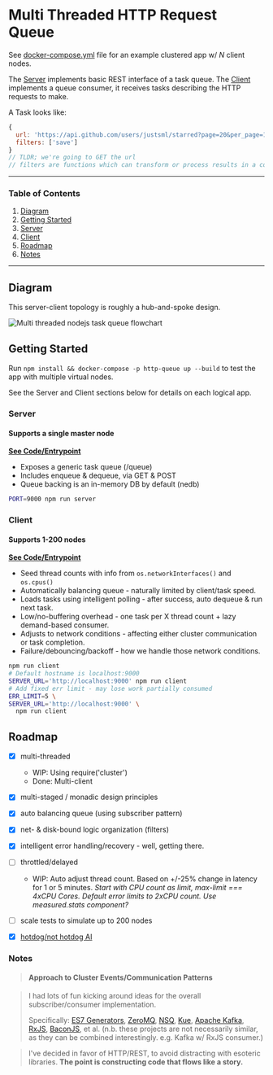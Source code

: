 # Multi Threaded HTTP Request Queue

See [docker-compose.yml](blob/master/docker-compose.yml) file for an example clustered app w/ _N_ client nodes.

The [Server](#server) implements basic REST interface of a task queue.
The [Client](#client) implements a queue consumer, it receives tasks describing the HTTP requests to make.

A Task looks like:

```js
{
  url: 'https://api.github.com/users/justsml/starred?page=20&per_page=10',
  filters: ['save']
}
// TLDR; we're going to GET the url
// filters are functions which can transform or process results in a composable way. currently only save is implemented, however you could easily do fancy things like enqueue additional tasks in response to data received - could be a good way to get multiple pages of search results.
```

-----------

### Table of Contents

1. [Diagram](#diagram)
1. [Getting Started](#getting-started)
  1. [Server](#server)
  1. [Client](#client)
1. [Roadmap](#roadmap)
1. [Notes](#notes)

-----------

## Diagram
This server-client topology is roughly a hub-and-spoke design.

![Multi threaded nodejs task queue flowchart](http://www.danlevy.net/images/multiplex-http-diagram.svg)

## Getting Started
Run `npm install && docker-compose -p http-queue up --build` to test the app with multiple virtual nodes.

See the Server and Client sections below for details on each logical app.

### Server
#### Supports a single master node

**[See Code/Entrypoint](blob/master/examples/distributed-http-task-queue/src/server/index.js)**

* Exposes a generic task queue (/queue)
* Includes enqueue & dequeue, via GET & POST
* Queue backing is an in-memory DB by default (nedb)

```sh
PORT=9000 npm run server
```

### Client
#### Supports 1-200 nodes

**[See Code/Entrypoint](blob/master/examples/distributed-http-task-queue/src/client/index.js)**

* Seed thread counts with info from `os.networkInterfaces()` and `os.cpus()`
* Automatically balancing queue - naturally limited by client/task speed.
* Loads tasks using intelligent polling - after success, auto dequeue & run next task.
* Low/no-buffering overhead - one task per X thread count + lazy demand-based consumer.
* Adjusts to network conditions - affecting either cluster communication or task completion.
* Failure/debouncing/backoff - how we handle those network conditions.

```sh
npm run client
# Default hostname is localhost:9000
SERVER_URL='http://localhost:9000' npm run client
# Add fixed err limit - may lose work partially consumed
ERR_LIMIT=5 \
SERVER_URL='http://localhost:9000' \
  npm run client
```


## Roadmap
* [x] multi-threaded
  - WIP: Using require('cluster')
  - Done: Multi-client
* [x] multi-staged / monadic design principles
* [x] auto balancing queue (using subscriber pattern)
* [x] net- & disk-bound logic organization (filters)
* [x] intelligent error handling/recovery - well, getting there.
* [ ] throttled/delayed
  - WIP: Auto adjust thread count. Based on +/-25% change in latency for 1 or 5 minutes. _Start with CPU count as limit, max-limit === 4xCPU Cores. Default error limits to 2xCPU count. Use measured.stats component?_
* [ ] scale tests to simulate up to 200 nodes
* [x] [hotdog/not hotdog AI](https://www.youtube.com/watch?v=ACmydtFDTGs)



### Notes

> #### Approach to Cluster Events/Communication Patterns

> I had lots of fun kicking around ideas for the overall subscriber/consumer implementation.
>
> Specifically: [ES7 Generators](https://developer.mozilla.org/en-US/docs/Web/JavaScript/Reference/Operators/yield), [ZeroMQ](https://github.com/zeromq/zeromq.js), [NSQ](https://github.com/nsqio/nsq), [Kue](https://github.com/Automattic/kue), [Apache Kafka](http://kafka.apache.org/), [RxJS](https://github.com/Reactive-Extensions/RxJS), [BaconJS](https://baconjs.github.io/), et al. (n.b. these projects are not necessarily similar, as they can be combined interestingly. e.g. Kafka w/ RxJS consumer.)

> I've decided in favor of HTTP/REST, to avoid distracting with esoteric libraries.
**The point is constructing code that flows like a story.**





